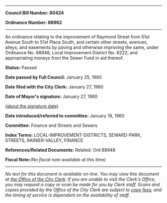

********

**Council Bill Number: 80424**
   
**Ordinance Number: 88962**
********

 An ordinance relating to the improvement of Raymond Street from 51st Avenue South to 51st Place South, and certain other streets, avenues, alleys, and easements by paving and otherwise improving the same, under Ordinance No. 88948, Local Improvement District No. 6222; and appropriating moneys from the Sewer Fund in aid thereof.

**Status:** Passed
   
**Date passed by Full Council:** January 25, 1960
   
**Date filed with the City Clerk:** January 27, 1960
   
**Date of Mayor's signature:** January 27, 1960
   
[(about the signature date)](/~public/approvaldate.htm)
   
   
   
**Date introduced/referred to committee:** January 18, 1960
   
**Committee:** Finance and Streets and Sewers
   
   
**Index Terms:** LOCAL-IMPROVEMENT-DISTRICTS, SEWARD-PARK, STREETS, RAINIER-VALLEY, FINANCE

**References/Related Documents:** Related: Ord 88948

**Fiscal Note:**_(No fiscal note available at this time)_
********

_No text for this document is available on-line. You may view this document at [the Office of the City Clerk](http://www.seattle.gov/leg/clerk/contactUs.htm). If you are unable to visit the Clerk's Office, you may request a copy or scan be made for you by Clerk staff. Scans and copies provided by the Office of the City Clerk are subject to [copy fees](http://clerk.seattle.gov/~public/clerkfees.htm), and the timing of service is dependent on the availability of staff._


